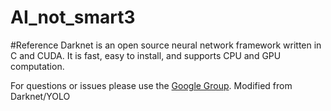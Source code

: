 
# AI_not_smart3


#Reference
Darknet is an open source neural network framework written in C and CUDA. It is fast, easy to install, and supports CPU and GPU computation.

For questions or issues please use the [Google Group](https://groups.google.com/forum/#!forum/darknet).
Modified from Darknet/YOLO

